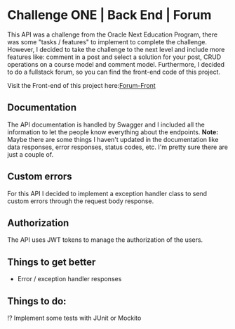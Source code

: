 # Challenge ONE | Back End | Forum
This API was a challenge from the Oracle Next Education Program, there was some "tasks / features" to implement to complete the challenge. However, I decided to take the challenge to the next level and include more features like: comment in a post and select a solution for your post, CRUD operations on a course model and comment model. Furthermore, I decided to do a fullstack forum, so you can find the front-end code of this project.

Visit the Front-end of this project here:[Forum-Front](https://github.com/DanielMMITM/forum-front)

## Documentation
The API documentation is handled by Swagger and I included all the information to let the people know everything about the endpoints.
**Note:** Maybe there are some things I haven't updated in the documentation like data responses, error responses, status codes, etc. I'm pretty sure there are just a couple of.

## Custom errors
For this API I decided to implement a exception handler class to send custom errors through the request body response.

## Authorization
The API uses JWT tokens to manage the authorization of the users.

## Things to get better
* Error / exception handler responses

## Things to do: 
⁉️ Implement some tests with JUnit or Mockito
